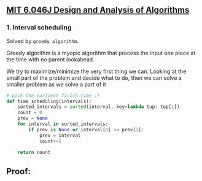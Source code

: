## [MIT 6.046J Design and Analysis of Algorithms](https://www.youtube.com/playlist?list=PLUl4u3cNGP6317WaSNfmCvGym2ucw3oGp) <a name="design_and_analysis"></a>

### 1. Interval scheduling
Solved by `greedy algorithm`.

Greedy algorithm is a myopic algorithm that process the input one piece at the time with no parent lookahead. 

We try to maximize/minimize the very first thing we can. Looking at the small part of the problem and decide what to do, then we can solve a smaller problem as we solve a part of it

```python
# pick the earliest finish time :) 
def time_scheduling(intervals):
    sorted_intervals = sorted(interval, key=lambda tup: tup[1])
    count = 0
    prev = None
    for interval in sorted_intervals:
        if prev is None or interval[0] >= prev[1]:
            prev = interval
            count+=1

    return count
```

Proof:
- 



